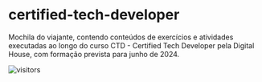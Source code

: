 # certified-tech-developer
Mochila do viajante, contendo conteúdos de exercícios e atividades executadas ao longo do curso CTD - Certified Tech Developer pela Digital House, com formação prevista para junho de 2024.


![visitors](https://visitor-badge.glitch.me/badge?page_id=FernandoBade.FernandBade&left_color=salmon&right_color=darkgray)
